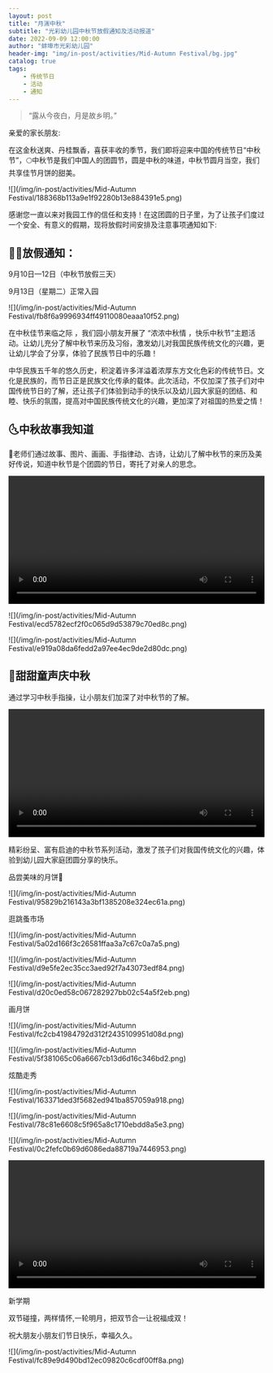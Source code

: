 ```yaml
---
layout: post
title: "月🈵️中秋"
subtitle: "光彩幼儿园中秋节放假通知及活动报道"
date: 2022-09-09 12:00:00
author: "蚌埠市光彩幼儿园"
header-img: "img/in-post/activities/Mid-Autumn Festival/bg.jpg"
catalog: true
tags:
    - 传统节日
    - 活动
    - 通知
---
```


>  “露从今夜白，月是故乡明。”

亲爱的家长朋友:

在这金秋送爽、丹桂飘香，喜获丰收的季节，我们即将迎来中国的传统节日“中秋节”，🌕中秋节是我们中国人的团圆节，圆是中秋的味道，中秋节圆月当空，我们共享佳节月饼的甜美。

![](/img/in-post/activities/Mid-Autumn Festival/188368b113a9e1f92280b13e884391e5.png)

感谢您一直以来对我园工作的信任和支持！在这团圆的日子里，为了让孩子们度过一个安全、有意义的假期，现将放假时间安排及注意事项通知如下:

## 🎉🎉放假通知：

9月10日—12日（中秋节放假三天）

9月13日（星期二）正常入园

![](/img/in-post/activities/Mid-Autumn Festival/fb8f6a9996934ff49110080eaaa10f52.png)

在中秋佳节来临之际 ，我们园小朋友开展了 “浓浓中秋情
，快乐中秋节”主题活动。让幼儿充分了解中秋节来历及习俗，激发幼儿对我国民族传统文化的兴趣，更让幼儿学会了分享，体验了民族节日中的乐趣！

中华民族五千年的悠久历史，积淀着许多洋溢着浓厚东方文化色彩的传统节日。文化是民族的，而节日正是民族文化传承的载体。此次活动，不仅加深了孩子们对中国传统节日的了解，还让孩子们体验到动手的快乐以及幼儿园大家庭的团结、和睦、快乐的氛围，提高对中国民族传统文化的兴趣，更加深了对祖国的热爱之情！

## 🌜中秋故事我知道

💁老师们通过故事、图片、画画、手指律动、古诗，让幼儿了解中秋节的来历及美好传说，知道中秋节是个团圆的节日，寄托了对亲人的思念。

<video controls preload="auto" width="100%">
    <source src="/img/in-post/activities/Mid-Autumn Festival/story.mp4"
type="video/mp4">
</video>

![](/img/in-post/activities/Mid-Autumn Festival/ecd5782ecf2f0c065d9d53879c70ed8c.png)

![](/img/in-post/activities/Mid-Autumn Festival/e919a08da6fedd2a97ee4ec9de2d80dc.png)

## 🎉甜甜童声庆中秋

通过学习中秋手指操，让小朋友们加深了对中秋节的了解。

<video controls preload="auto" width="100%">
    <source src="/img/in-post/activities/Mid-Autumn Festival/finger gymnastics.mp4" type="video/mp4">
</video>

精彩纷呈、富有启迪的中秋节系列活动，激发了孩子们对我国传统文化的兴趣，体验到幼儿园大家庭团圆分享的快乐。

品尝美味的月饼🥮

![](/img/in-post/activities/Mid-Autumn Festival/95829b216143a3bf1385208e324ec61a.png)

逛跳蚤市场

![](/img/in-post/activities/Mid-Autumn Festival/5a02d166f3c26581ffaa3a7c67c0a7a5.png)

![](/img/in-post/activities/Mid-Autumn Festival/d9e5fe2ec35cc3aed92f7a43073edf84.png)

![](/img/in-post/activities/Mid-Autumn Festival/d20c0ed58c067282927bb02c54a5f2eb.png)

画月饼

![](/img/in-post/activities/Mid-Autumn Festival/fc2cb41984792d312f2435109951d08d.png)

![](/img/in-post/activities/Mid-Autumn Festival/5f381065c06a6667cb13d6d16c346bd2.png)

炫酷走秀

![](/img/in-post/activities/Mid-Autumn Festival/163371ded3f5682ed941ba857059a918.png)

![](/img/in-post/activities/Mid-Autumn Festival/78c81e6608c5f965a8c1710ebdd8a5e3.png)

![](/img/in-post/activities/Mid-Autumn Festival/0c2fefc0b69d6086eda88719a7446953.png)

<video controls preload="auto" width="100%">
    <source src="/img/in-post/activities/Mid-Autumn Festival/catwalks.mp4" type="video/mp4">
</video>

新学期

双节碰撞，两样情怀,一轮明月，把双节合一让祝福成双！

祝大朋友小朋友们节日快乐，幸福久久。

![](/img/in-post/activities/Mid-Autumn Festival/fc89e9d490bd12ec09820c6cdf00ff8a.png)

